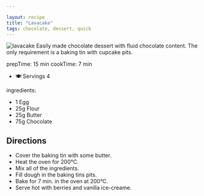 ```yaml
---

layout: recipe
title: "Lavacake"
tags: chocolate, dessert, quick
---
```


![lavacake](/recipes/pix/lavacake.webp)
Easily made chocolate dessert with fluid chocolate content. The only requirement is a baking tin with cupcake pits.

prepTime: 15 min
cookTime: 7 min
- 🍽️ Servings 4

ingredients:
- 1 Egg
- 25g Flour
- 25g Butter
- 75g Chocolate

## Directions
- Cover the baking tin with some butter.
- Heat the oven for 200°C.
- Mix all of the ingredients.
- Fill dough in the baking tins pits.
- Bake for 7 min. in the oven at 200°C.
- Serve hot with berries and vanilla ice-creame.
